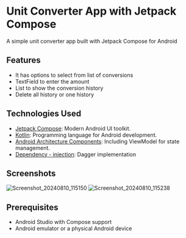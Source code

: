 
# Unit Converter App with Jetpack Compose

A simple unit converter app built with Jetpack Compose for Android

## Features

- It has options to select from list of conversions
- TextField to enter the amount
- List to show the conversion history
- Delete all history or one history

## Technologies Used

- [Jetpack Compose](https://developer.android.com/jetpack/compose): Modern Android UI toolkit.
- [Kotlin](https://kotlinlang.org/): Programming language for Android development.
- [Android Architecture Components](https://developer.android.com/topic/libraries/architecture): Including ViewModel for state management.
- [Dependency - injection]([https://developer.android.com/training/dependency-injection/dagger-basics]): Dagger implementation


## Screenshots

![Screenshot_20240810_115150](https://github.com/user-attachments/assets/9f0768b1-33d8-477a-b27e-69c746c229ba)
![Screenshot_20240810_115238](https://github.com/user-attachments/assets/7cec9b25-2f63-47bd-9d38-40f1dd453ffe)






## Prerequisites

- Android Studio with Compose support
- Android emulator or a physical Android device











